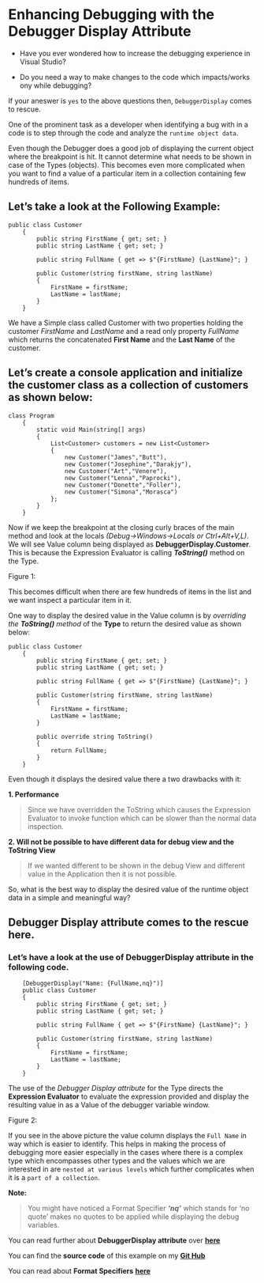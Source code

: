 # Enhancing Debugging with the Debugger Display Attribute


- Have you ever wondered how to increase the debugging experience in Visual Studio?

- Do you need a way to make changes to the code which impacts/works ony while debugging?

If your aneswer is ``yes`` to the above questions then,    ``DebuggerDisplay`` comes to rescue.

One of the prominent task as a developer when identifying a bug with in a code is to step through the code and analyze the ``runtime object data``.

Even though the Debugger does a good job of displaying the current object where the breakpoint is hit. It cannot determine what needs to be shown in case of the Types (objects). This becomes even more complicated when you want to find a value of a particular item in a collection containing few hundreds of items.

## Let’s take a look at the Following Example: ##
```
public class Customer
    {
        public string FirstName { get; set; }
        public string LastName { get; set; }
 
        public string FullName { get => $"{FirstName} {LastName}"; }
 
        public Customer(string firstName, string lastName)
        {
            FirstName = firstName;
            LastName = lastName;
        }
    }
```

We have a Simple class called Customer with two properties holding the customer _FirstName_ and _LastName_ and a read only property _FullName_ which returns the concatenated **First Name** and the **Last Name** of the customer. 

## Let’s create a console application and initialize the customer class as a collection of customers as shown below: ##

```
class Program
    {
        static void Main(string[] args)
        {
            List<Customer> customers = new List<Customer>
            {
                new Customer("James","Butt"),
                new Customer("Josephine","Darakjy"),
                new Customer("Art","Venere"),
                new Customer("Lenna","Paprocki"),
                new Customer("Donette","Foller"),
                new Customer("Simona","Morasca")
            };
        }
    }
```
Now if we keep the breakpoint at the closing curly braces of the main method and look at the locals _(Debug->Windows->Locals or Ctrl+Alt+V,L)_. We will see Value column being displayed as **DebuggerDisplay.Customer**. This is because the Expression Evaluator is calling **_ToString()_** method on the Type.

Figure 1:

This becomes difficult when there are few hundreds of items in the list and we want inspect a particular   item in it. 

One way to display the desired value in the Value column is by _overriding the **ToString()** method_ of the **Type** to return the desired value as shown below:
```
public class Customer
    {
        public string FirstName { get; set; }
        public string LastName { get; set; }
 
        public string FullName { get => $"{FirstName} {LastName}"; }
 
        public Customer(string firstName, string lastName)
        {
            FirstName = firstName;
            LastName = lastName;
        }
 
        public override string ToString()
        {
            return FullName;
        }
    }
```

Even though it displays the desired value there a two drawbacks with it:

**1.    Performance**
>Since we have overridden the ToString which causes the Expression Evaluator to invoke             function which can be slower than the normal data inspection. 

**2.	 Will not be possible to have different data for debug view and the ToString View**
>If we wanted different to be shown in the debug View and different value in the Application then it is not possible.

So, what is the best way to display the desired value of the runtime object data in a simple and meaningful way?

## Debugger Display attribute comes to the rescue here. ##

### Let’s have a look at the use of DebuggerDisplay attribute in the following code. ###
```
    [DebuggerDisplay("Name: {FullName,nq}")]
    public class Customer
    {
        public string FirstName { get; set; }
        public string LastName { get; set; }
 
        public string FullName { get => $"{FirstName} {LastName}"; }
 
        public Customer(string firstName, string lastName)
        {
            FirstName = firstName;
            LastName = lastName;
        }
    }
 ```

 The use of the _Debugger Display attribute_ for the Type directs the **Expression Evaluator** to evaluate the expression provided and display the resulting value in as a Value of the debugger variable window.

 Figure 2:

 If you see in the above picture the value column displays the ``Full Name`` in way which is easier to identify. This helps in making the process of debugging more easier especially in the cases where there is a complex type which encompasses other types and the values which we are interested in are ``nested at various levels`` which further complicates when it is a ``part of a collection``.

 **Note:** 
 > You might have noticed a Format Specifier **_‘nq’_** which stands for ‘no quote’ makes no quotes to be applied while displaying the debug variables.




You can read further about **DebuggerDisplay attribute** over <a href=https://msdn.microsoft.com/en-us/library/e514eeby.aspx target=”_blank”>**here**</a>

You can find the **source code** of this example on my <a href=https://github.com/mkalkere/DebuggerDisplay.git target=”_blank”>**Git Hub**</a>

 You can read about **Format Specifiers** <a href=”https://msdn.microsoft.com/en-us/library/e514eeby.aspx” target=”_blank”>**here**</a>
